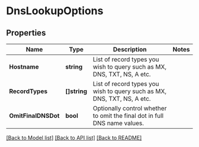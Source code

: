 # DnsLookupOptions

## Properties

Name | Type | Description | Notes
------------ | ------------- | ------------- | -------------
**Hostname** | **string** | List of record types you wish to query such as MX, DNS, TXT, NS, A etc. | 
**RecordTypes** | **[]string** | List of record types you wish to query such as MX, DNS, TXT, NS, A etc. | 
**OmitFinalDNSDot** | **bool** | Optionally control whether to omit the final dot in full DNS name values. | 

[[Back to Model list]](../README#documentation-for-models) [[Back to API list]](../README#documentation-for-api-endpoints) [[Back to README]](../README)


